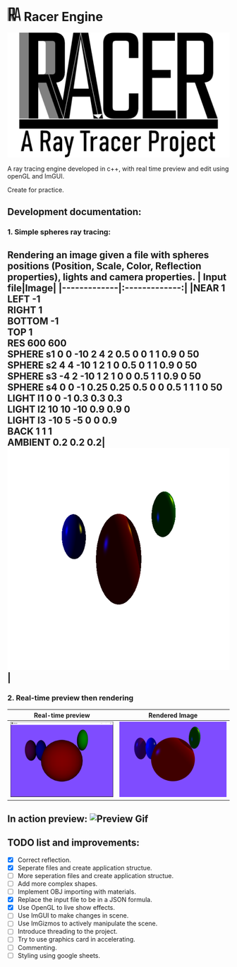 # <img src="assets/logo/racer-icon.png" alt="drawing" style="width:2ex;"/> Racer Engine
<img src="assets/logo/racer-logo.png" alt="drawing" style="width:600px;"/>

A ray tracing engine developed in c++, with real time preview and edit using openGL and ImGUI.

Create for practice. 

## Development documentation:
### 1. Simple spheres ray tracing:
Rendering an image given a file with spheres positions (Position, Scale, Color, Reflection properties), lights and camera properties.
| Input file|Image|
|-------------|:-------------:|
|NEAR 1<br>LEFT -1<br>RIGHT 1<br>BOTTOM -1<br>TOP 1<br>RES 600 600<br>SPHERE s1 0 0 -10 2 4 2 0.5 0 0 1 1 0.9 0 50<br>SPHERE s2 4 4 -10 1 2 1 0 0.5 0 1 1 0.9 0 50<br>SPHERE s3 -4 2 -10 1 2 1 0 0 0.5 1 1 0.9 0 50<br>SPHERE s4 0 0 -1 0.25 0.25 0.5 0 0 0.5 1 1 1 0 50<br>LIGHT l1 0 0 -1 0.3 0.3 0.3<br>LIGHT l2 10 10 -10 0.9 0.9 0<br>LIGHT l3 -10 5 -5 0 0 0.9<br>BACK 1 1 1<br>AMBIENT 0.2 0.2 0.2|![Spheres ray tracing](tests/illum/testIllum.png "Spheres")|
---
### 2. Real-time preview then rendering
| Real-time preview | Rendered Image |
|-------------|:-------------:|
|![Real-time preview](assets/media/preview-window.PNG "Real-time preview")|![Rendered Image](assets/media/render-image.png "Rendered Image")|

In action preview:
![Preview Gif](assets/media/Progress#1.gif "preview")
---

## TODO list and improvements:
- [x] Correct reflection.
- [x] Seperate files and create application structue.
- [ ] More seperation files and create application structue.
- [ ] Add more complex shapes.
- [ ] Implement OBJ importing with materials.
- [x] Replace the input file to be in a JSON formula.
- [x] Use OpenGL to live show effects.
- [ ] Use ImGUI to make changes in scene.
- [ ] Use ImGizmos to actively manipulate the scene.
- [ ] Introduce threading to the project.
- [ ] Try to use graphics card in accelerating.
- [ ] Commenting.
- [ ] Styling using google sheets.
